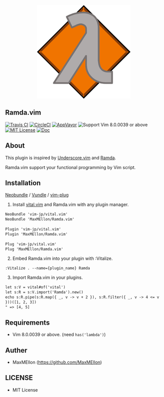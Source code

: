 <div align="center">
  <img src="./.github/logo.png" alt="logo" width="300px" />
</div>

Ramda.vim
---
[![Travis CI](https://img.shields.io/travis/MaxMEllon/Ramda.vim/master.svg?style=flat-square&label=Travis%20CI)](https://travis-ci.org/MaxMEllon/Ramda.vim)
[![CircleCI](https://img.shields.io/circleci/project/github/MaxMEllon/Ramda.vim/master.svg?style=flat-square&label=Circle%20CI)](https://circleci.com/gh/MaxMEllon/Ramda.vim)
[![AppVayor](https://img.shields.io/appveyor/ci/gruntjs/grunt/master.svg?style=flat-square&label=AppVeyor)](https://ci.appveyor.com/project/MaxMEllon/ramda-vim)
![Support Vim 8.0.0039 or above](https://img.shields.io/badge/support-Vim%208.0.0039%20or%20above-yellowgreen.svg?style=flat-square)
[![MIT License](https://img.shields.io/badge/license-MIT-blue.svg?style=flat-square)](LICENSE)
[![Doc](https://img.shields.io/badge/doc%20-%3Ah%20Ramda.vim-red.svg?style=flat-square)](./doc/ramda.txt)

About
---

This plugin is inspired by [Underscore.vim](https://github.com/haya14busa/underscore.vim) and [Ramda](http://ramdajs.com).

Ramda.vim support your functional programming by Vim script.

Installation
---

[Neobundle](https://github.com/Shougo/neobundle.vim) / [Vundle](https://github.com/gmarik/Vundle.vim) / [vim-plug](https://github.com/junegunn/vim-plug)

1. Install [vital.vim](https://github.com/vim-jp/vital.vim) and Ramda.vim with any plugin manager.

```vim
NeoBundle 'vim-jp/vital.vim'
NeoBundle 'MaxMEllon/Ramda.vim'

Plugin 'vim-jp/vital.vim'
Plugin 'MaxMEllon/Ramda.vim'

Plug 'vim-jp/vital.vim'
Plug 'MaxMEllon/Ramda.vim'
```

2. Embed Ramda.vim into your plugin with :Vitalize.

```vim
:Vitalize . --name={plugin_name} Ramda
```

3. Import Ramda.vim in your plugins.

```vim
let s:V = vital#of('vital')
let s:R = s:V.import('Ramda').new()
echo s:R.pipe(s:R.map({ _, v -> v + 2 }), s:R.filter({ _, v -> 4 <= v }))([1, 2, 3])
" => [4, 5]
```


Requirements
---
- Vim 8.0.0039 or above. (need `has('lambda')`)

Auther
---
- MaxMEllon (https://github.com/MaxMEllon)

LICENSE
---

- MIT License
